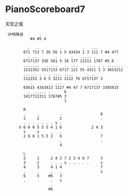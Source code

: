 # PianoScoreboard7
天空之城
     
     SP特殊音       .
               #4 #5 4
              
              .  ..         .         .   ...    
            671 713 7 36 56 1 5 43434 1 3 111 7 #4 477            
              . ..        .      .   ..... .
            6717137 336 561 5 34 177 12311 1767 #5 6
            .......   . ...   .  ...    .... . . ....... 
            1232352 5517133 6717 121 55 4321 3 3 3653211
            ...... . . . .... ....      . ..
            212253 3 6 5 3211 2122 76 6717137 3 
               .       .  ...            . ..       .
            65615 4343413 1117 #4 47 7 6717137 3365615
              .  ..... .      6
            3417712311 1767#5 3
                              1
                              
            R
            .     .         .                 6
            2     2         2                 .
            . . . . . . . s .
          V 6 6 6 5 5 5 4 1 6             2 4 3
            s     s     .   .
            2 6 6 1 5 5 2   6                 7     
                            .                 .     
                            4
            
            L
            2     1     2 4 2 7 2 3 4 6 7     3
            3     2     . . . s . . . . .     s
            4     3     4 1 4                 7
            .     .     .   .                 s
            6     5    #6   3
            .     .     .   s
                        .
                       #6
